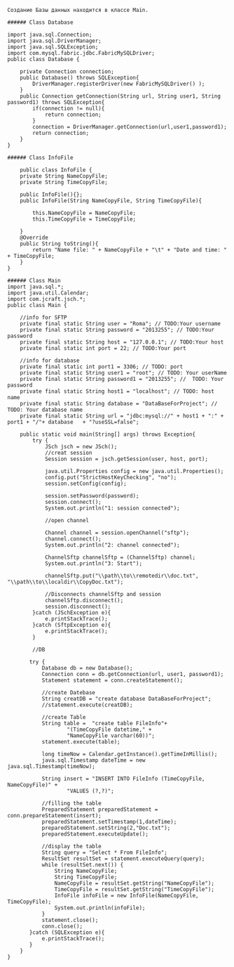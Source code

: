 	Создание Базы данных находится в классе Main.

    ###### Class Database

    import java.sql.Connection;
    import java.sql.DriverManager;
    import java.sql.SQLException;
    import com.mysql.fabric.jdbc.FabricMySQLDriver;
    public class Database {

        private Connection connection;
        public Database() throws SQLException{
            DriverManager.registerDriver(new FabricMySQLDriver() );
        }
        public Connection getConnection(String url, String user1, String password1) throws SQLException{
            if(connection != null){
                return connection;
            }
            connection = DriverManager.getConnection(url,user1,password1);
            return connection;
        }
    }

	###### Class InfoFile

        public class InfoFile {
        private String NameCopyFile;
        private String TimeCopyFile;

        public InfoFile(){};
        public InfoFile(String NameCopyFile, String TimeCopyFile){

            this.NameCopyFile = NameCopyFile;
            this.TimeCopyFile = TimeCopyFile;

        }
        @Override
        public String toString(){
            return "Name file: " + NameCopyFile + "\t" + "Date and time: " + TimeCopyFile;
        }
    }

	###### Class Main
    import java.sql.*;
    import java.util.Calendar;
    import com.jcraft.jsch.*;
    public class Main {

        //info for SFTP
        private final static String user = "Roma"; // TODO:Your username
        private final static String password = "2013255"; // TODO:Your password
        private final static String host = "127.0.0.1"; // TODO:Your host
        private final static int port = 22; // TODO:Your port

        //info for database
        private final static int port1 = 3306; // TODO: port
        private final static String user1 = "root"; // TODO: Your userName
        private final static String password1 = "2013255"; //  TODO: Your password
        private final static String host1 = "localhost"; // TODO: host name
        private final static String database = "DataBaseForProject"; // TODO: Your database name
        private final static String url = "jdbc:mysql://" + host1 + ":" + port1 + "/"+ database   + "?useSSL=false";

        public static void main(String[] args) throws Exception{
            try {
                JSch jsch = new JSch();
                //creat session
                Session session = jsch.getSession(user, host, port);

                java.util.Properties config = new java.util.Properties();
                config.put("StrictHostKeyChecking", "no");
                session.setConfig(config);

                session.setPassword(password);
                session.connect();
                System.out.println("1: session connected");

                //open channel

                Channel channel = session.openChannel("sftp");
                channel.connect();
                System.out.println("2: channel connected");

                ChannelSftp channelSftp = (ChannelSftp) channel;
                System.out.println("3: Start");

                channelSftp.put("\\path\\to\\remotedir\\doc.txt", "\\path\\to\\localdir\\CopyDoc.txt");

                //Disconnects channelSftp and session
                channelSftp.disconnect();
                session.disconnect();
            }catch (JSchException e){
                e.printStackTrace();
            }catch (SftpException e){
                e.printStackTrace();
            }

            //DB

           try {
               Database db = new Database();
               Connection conn = db.getConnection(url, user1, password1);
               Statement statement = conn.createStatement();

               //create Datebase
               String creatDB = "create database DataBaseForProject";
               //statement.execute(creatDB);

               //create Table
               String table =  "create table FileInfo"+
                       "(TimeCopyFile datetime," +
                       "NameCopyFile varchar(60))";
               statement.execute(table);

               long timeNow = Calendar.getInstance().getTimeInMillis();
               java.sql.Timestamp dateTime = new java.sql.Timestamp(timeNow);

               String insert = "INSERT INTO FileInfo (TimeCopyFile, NameCopyFile)" +
                       "VALUES (?,?)";

               //filling the table
               PreparedStatement preparedStatement = conn.prepareStatement(insert);
               preparedStatement.setTimestamp(1,dateTime);
               preparedStatement.setString(2,"Doc.txt");
               preparedStatement.executeUpdate();

               //display the table
               String query = "Select * From FileInfo";
               ResultSet resultSet = statement.executeQuery(query);
               while (resultSet.next()) {
                   String NameCopyFile;
                   String TimeCopyFile;
                   NameCopyFile = resultSet.getString("NameCopyFile");
                   TimeCopyFile = resultSet.getString("TimeCopyFile");
                   InfoFile infoFile = new InfoFile(NameCopyFile, TimeCopyFile);
                   System.out.println(infoFile);
               }
               statement.close();
               conn.close();
           }catch (SQLException e){
               e.printStackTrace();
           }
        }
    }
